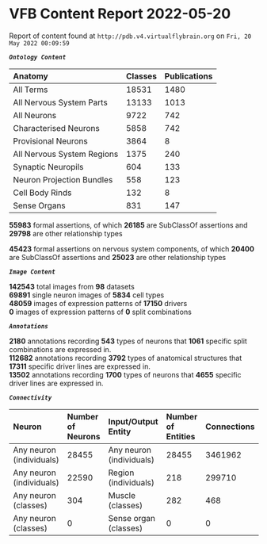 
VFB Content Report 2022-05-20
=============================


Report of content found at ``http://pdb.v4.virtualflybrain.org`` on ``Fri, 20 May 2022 00:09:59``  
  
***``Ontology Content``***  

|Anatomy|Classes|Publications|
| :--- | :--- | :--- |
|All Terms|18531|1480|
|All Nervous System Parts|13133|1013|
|All Neurons|9722|742|
|Characterised Neurons|5858|742|
|Provisional Neurons|3864|8|
|All Nervous System Regions|1375|240|
|Synaptic Neuropils|604|133|
|Neuron Projection Bundles|558|123|
|Cell Body Rinds|132|8|
|Sense Organs|831|147|
  
  
**55983** formal assertions, of which **26185** are SubClassOf assertions and **29798** are other relationship types  
  
**45423** formal assertions on nervous system components, of which **20400** are SubClassOf assertions and **25023** are
 other relationship types  
  
***``Image Content``***  
  
**142543** total images from **98** datasets  
**69891** single neuron images of **5834** cell types  
**48059** images of expression patterns of **17150** drivers  
**0** images of expression patterns of **0** split combinations  
  
***``Annotations``***  
  
**2180** annotations recording **543** types of neurons that **1061** specific split combinations are expressed in.  
**112682** annotations recording **3792** types of anatomical structures that **17311** specific driver lines are 
expressed in.  
**13502** annotations recording **1700** types of neurons that **4655** specific driver lines are expressed in.  
  
***``Connectivity``***  

|Neuron|Number of Neurons|Input/Output Entity|Number of Entities|Connections|
| :--- | :--- | :--- | :--- | :--- |
|Any neuron (individuals)|28455|Any neuron (individuals)|28455|3461962|
|Any neuron (individuals)|22590|Region (individuals)|218|299710|
|Any neuron (classes)|304|Muscle (classes)|282|468|
|Any neuron (classes)|0|Sense organ (classes)|0|0|
  
